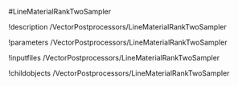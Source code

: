 <!-- MOOSE Object Documentation Stub: Remove this when content is added. -->
#LineMaterialRankTwoSampler

!description /VectorPostprocessors/LineMaterialRankTwoSampler

!parameters /VectorPostprocessors/LineMaterialRankTwoSampler

!inputfiles /VectorPostprocessors/LineMaterialRankTwoSampler

!childobjects /VectorPostprocessors/LineMaterialRankTwoSampler

